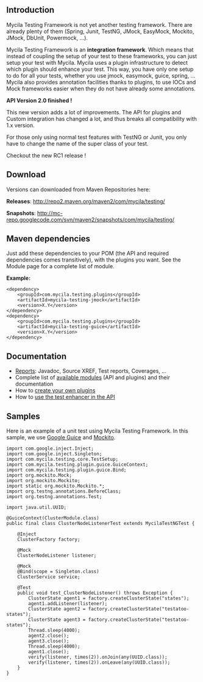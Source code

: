 ## Introduction ##

Mycila Testing Framework is not yet another testing framework. There are already plenty of them (Spring, Junit, TestNG, JMock, EasyMock, Mockito, JMock, DbUnit, Powermock, ...).

Mycila Testing Framework is an **integration framework**. Which means that instead of coupling the setup of your test to these frameworks, you can just setup your test with Mycila. Mycila uses a plugin infrastructure to detect which plugin should enhance your test. This way, you have only one setup to do for all your tests, whether you use jmock, easymock, guice, spring, ... Mycila also provides annotation facilities thanks to plugins, to use IOCs and Mock frameworks easier when they do not have already some annotations.

**API Version 2.0 finished !**

This new version adds a lot of improvements. The API for plugins and Custom integration has changed a lot, and thus breaks all compatibility with 1.x version.

For those only using normal test features with TestNG or Junit, you only have to change the name of the super class of your test.

Checkout the new RC1 release !

## Download ##

Versions can downloaded from Maven Repositories here:

**Releases**: http://repo2.maven.org/maven2/com/mycila/testing/

**Snapshots**: http://mc-repo.googlecode.com/svn/maven2/snapshots/com/mycila/testing/

## Maven dependencies ##

Just add these dependencies to your POM (the API and required dependencies comes transitively), with the plugins you want. See the Module page for a complete list of module.

**Example:**

```
<dependency>
    <groupId>com.mycila.testing.plugins</groupId>
    <artifactId>mycila-testing-jmock</artifactId>
    <version>X.Y</version>
</dependency>
<dependency>
    <groupId>com.mycila.testing.plugins</groupId>
    <artifactId>mycila-testing-guice</artifactId>
    <version>X.Y</version>
</dependency>
```

## Documentation ##

  * [Reports](http://old.mycila.com/p/mycila/mycila-testing/): Javadoc, Source XREF, Test reports, Coverages, ...
  * Complete list of [available modules](ModuleList.md) (API and plugins) and their documentation
  * How to [create your own plugins](PluginDevelopment.md)
  * How to [use the test enhancer in the API](TestingAPI.md)

## Samples ##

Here is an example of a unit test using Mycila Testing Framework. In this sample, we use [Google Guice](http://code.google.com/p/google-guice/) and [Mockito](http://code.google.com/p/mockito/).

```
import com.google.inject.Inject;
import com.google.inject.Singleton;
import com.mycila.testing.core.TestSetup;
import com.mycila.testing.plugin.guice.GuiceContext;
import com.mycila.testing.plugin.guice.Bind;
import org.mockito.Mock;
import org.mockito.Mockito;
import static org.mockito.Mockito.*;
import org.testng.annotations.BeforeClass;
import org.testng.annotations.Test;

import java.util.UUID;

@GuiceContext(ClusterModule.class)
public final class ClusterNodeListenerTest extends MycilaTestNGTest {

    @Inject
    ClusterFactory factory;

    @Mock
    ClusterNodeListener listener;

    @Mock
    @Bind(scope = Singleton.class)
    ClusterService service;

    @Test
    public void test_ClusterNodeListener() throws Exception {
        ClusterState agent1 = factory.createClusterState("states");
        agent1.addListener(listener);
        ClusterState agent2 = factory.createClusterState("testatoo-states");
        ClusterState agent3 = factory.createClusterState("testatoo-states");
        Thread.sleep(4000);
        agent2.close();
        agent3.close();
        Thread.sleep(4000);
        agent1.close();
        verify(listener, times(2)).onJoin(any(UUID.class));
        verify(listener, times(2)).onLeave(any(UUID.class));
    }
}
```
